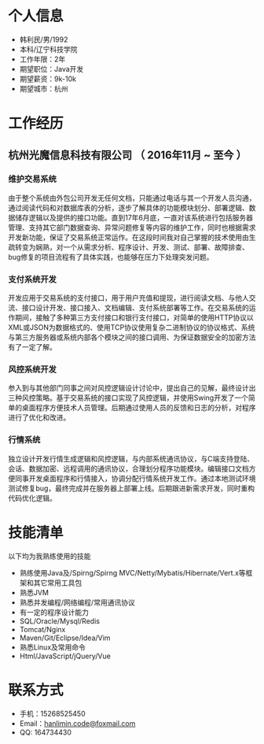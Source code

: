 

# 个人信息

 - 韩利民/男/1992
 - 本科/辽宁科技学院
 - 工作年限：2年
 - 期望职位：Java开发
 - 期望薪资：9k-10k
 - 期望城市：杭州


# 工作经历

## 杭州光魔信息科技有限公司 （ 2016年11月 ~ 至今 ）

### 维护交易系统
由于整个系统由外包公司开发无任何文档，只能通过电话与其一个开发人员沟通，通过阅读代码和对数据库表的分析，逐步了解具体的功能模块划分、部署逻辑、数据储存逻辑以及提供的接口功能。直到17年6月底，一直对该系统进行包括服务器管理、支持其它部门数据查询、异常问题修复等内容的维护工作，同时也根据需求开发新功能，保证了交易系统正常运作。在这段时间我对自己掌握的技术使用由生疏转变为娴熟，对一个从需求分析、程序设计、开发、测试、部署、故障排查、bug修复的项目流程有了具体实践，也能够在压力下处理突发问题。

### 支付系统开发
开发应用于交易系统的支付接口，用于用户充值和提现，进行阅读文档、与他人交流、接口设计开发、接口接入、文档编辑、支付系统部署等工作。在交易系统的运作期间，接触了多种第三方支付接口和银行支付接口，对简单的使用HTTP协议以XML或JSON为数据格式的、使用TCP协议使用复杂二进制协议的协议格式、系统与第三方服务器或系统内部各个模块之间的接口调用、为保证数据安全的加密方法有了一定了解。

### 风控系统开发
参入到与其他部门同事之间对风控逻辑设计讨论中，提出自己的见解，最终设计出三种风控策略。基于交易系统的接口实现了风控逻辑，并使用Swing开发了一个简单的桌面程序方便技术人员管理。后期通过使用人员的反馈和日志的分析，对程序进行了优化和改进。

### 行情系统
独立设计开发行情生成逻辑和风控逻辑，与内部系统通讯协议，与C端支持登陆、会话、数据加密、远程调用的通讯协议，合理划分程序功能模块。编辑接口文档方便同事开发桌面程序和行情接入，协调分配行情系统开发工作。通过本地测试环境测试修复bug，最终完成并在服务器上部署上线。后期跟进新需求开发，同时重构代码优化逻辑。

# 技能清单

以下均为我熟练使用的技能

- 熟练使用Java及/Spirng/Spirng MVC/Netty/Mybatis/Hibernate/Vert.x等框架和其它常用工具包
- 熟悉JVM
- 熟悉并发编程/网络编程/常用通讯协议
- 有一定的程序设计能力
- SQL/Oracle/Mysql/Redis
- Tomcat/Nginx
- Maven/Git/Eclipse/Idea/Vim 
- 熟悉Linux及常用命令
- Html/JavaScript/jQuery/Vue

# 联系方式

- 手机：15268525450
- Email：hanlimin.code@foxmail.com
- QQ: 164734430
